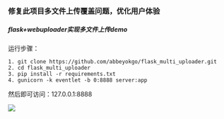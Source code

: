 ### 修复此项目多文件上传覆盖问题，优化用户体验

##### flask+webuploader实现多文件上传demo

运行步骤：
```
1. git clone https://github.com/abbeyokgo/flask_multi_uploader.git
2. cd flask_multi_uploader
3. pip install -r requirements.txt
4. gunicorn -k eventlet -b 0:8888 server:app
```
然后即可访问：127.0.0.1:8888

![](http://wx2.sinaimg.cn/large/0060lm7Tly1fw5m7ppzh4g30wo0ko7wh.gif)
